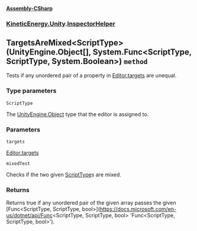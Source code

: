 #### [Assembly-CSharp](./Assembly-CSharp.md 'Assembly-CSharp')
### [KineticEnergy.Unity](./Assembly-CSharp.md#KineticEnergy-Unity 'KineticEnergy.Unity').[InspectorHelper](./KineticEnergy-Unity-InspectorHelper.md 'KineticEnergy.Unity.InspectorHelper')
## TargetsAreMixed&lt;ScriptType&gt;(UnityEngine.Object[], System.Func&lt;ScriptType, ScriptType, System.Boolean&gt;) `method`
Tests if any unordered pair of a property in [Editor.targets](https://docs.microsoft.com/en-us/dotnet/api/Editor.targets 'Editor.targets') are unequal.
### Type parameters

<a name='KineticEnergy-Unity-InspectorHelper-TargetsAreMixed-ScriptType-(UnityEngine-Object---_System-Func-ScriptType-_ScriptType-_System-Boolean-)-ScriptType'></a>
`ScriptType`

The [UnityEngine.Object](https://docs.microsoft.com/en-us/dotnet/api/UnityEngine.Object 'UnityEngine.Object') type that the editor is assigned to.
### Parameters

<a name='KineticEnergy-Unity-InspectorHelper-TargetsAreMixed-ScriptType-(UnityEngine-Object---_System-Func-ScriptType-_ScriptType-_System-Boolean-)-targets'></a>
`targets`

[Editor.targets](https://docs.microsoft.com/en-us/dotnet/api/Editor.targets 'Editor.targets')

<a name='KineticEnergy-Unity-InspectorHelper-TargetsAreMixed-ScriptType-(UnityEngine-Object---_System-Func-ScriptType-_ScriptType-_System-Boolean-)-mixedTest'></a>
`mixedTest`

Checks if the two given [ScriptType](https://docs.microsoft.com/en-us/dotnet/api/ScriptType 'ScriptType')s are mixed.
### Returns
Returns true if any unordered pair of the given array passes the given [Func<ScriptType, ScriptType, bool>](https://docs.microsoft.com/en-us/dotnet/api/Func<ScriptType, ScriptType, bool> 'Func<ScriptType, ScriptType, bool>').
